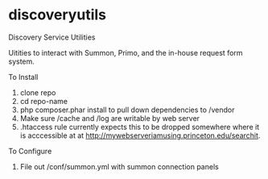 discoveryutils
==============

Discovery Service Utilities

Uitities to interact with Summon, Primo, and the in-house request form system.

To Install

1. clone repo
2. cd repo-name
3. php composer.phar install to pull down dependencies to /vendor
4. Make sure /cache and /log are writable by web server
5. .htaccess rule currently expects this to be dropped somewhere where it is acccessible at at http://mywebserveriamusing.princeton.edu/searchit.


To Configure
1. File out /conf/summon.yml with summon connection panels 
